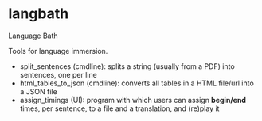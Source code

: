 # langbath
Language Bath

Tools for language immersion.

* split_sentences (cmdline): splits a string (usually from a PDF) into sentences, one per line
* html_tables_to_json (cmdline): converts all tables in a HTML file/url into a JSON file
* assign_timings (UI): program with which users can assign **begin/end** times, per sentence, to a file and a translation, and (re)play it